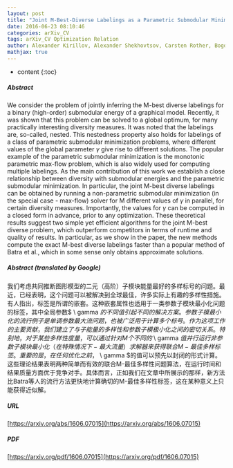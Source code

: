 ```yaml
---
layout: post
title: "Joint M-Best-Diverse Labelings as a Parametric Submodular Minimization"
date: 2016-06-23 08:10:46
categories: arXiv_CV
tags: arXiv_CV Optimization Relation
author: Alexander Kirillov, Alexander Shekhovtsov, Carsten Rother, Bogdan Savchynskyy
mathjax: true
---
```


* content
{:toc}

##### Abstract
We consider the problem of jointly inferring the M-best diverse labelings for a binary (high-order) submodular energy of a graphical model. Recently, it was shown that this problem can be solved to a global optimum, for many practically interesting diversity measures. It was noted that the labelings are, so-called, nested. This nestedness property also holds for labelings of a class of parametric submodular minimization problems, where different values of the global parameter $\gamma$ give rise to different solutions. The popular example of the parametric submodular minimization is the monotonic parametric max-flow problem, which is also widely used for computing multiple labelings. As the main contribution of this work we establish a close relationship between diversity with submodular energies and the parametric submodular minimization. In particular, the joint M-best diverse labelings can be obtained by running a non-parametric submodular minimization (in the special case - max-flow) solver for M different values of $\gamma$ in parallel, for certain diversity measures. Importantly, the values for $\gamma$ can be computed in a closed form in advance, prior to any optimization. These theoretical results suggest two simple yet efficient algorithms for the joint M-best diverse problem, which outperform competitors in terms of runtime and quality of results. In particular, as we show in the paper, the new methods compute the exact M-best diverse labelings faster than a popular method of Batra et al., which in some sense only obtains approximate solutions.

##### Abstract (translated by Google)
我们考虑共同推断图形模型的二元（高阶）子模块能量最好的多样标号的问题。最近，已经表明，这个问题可以被解决到全球最佳，许多实际上有趣的多样性措施。有人指出，标签是所谓的嵌套。这种嵌套属性也适用于一类参数子模块最小化问题的标签，其中全局参数$ \ gamma $的不同值引起不同的解决方案。参数子模最小化的流行例子是单调参数最大流问题，也被广泛用于计算多个标号。作为这项工作的主要贡献，我们建立了与子能量的多样性和参数子模极小化之间的密切关系。特别地，对于某些多样性度量，可以通过针对M个不同的$ \ gamma $值并行运行非参数子模块最小化（在特殊情况下 - 最大流量）求解器来获得联合M-最佳多样标签。重要的是，在任何优化之前，$ \ gamma $的值可以预先以封闭的形式计算。这些理论结果表明两种简单而有效的联合M-最佳多样性问题算法，在运行时间和结果质量方面优于竞争对手。具体而言，正如我们在文章中所展示的那样，新方法比Batra等人的流行方法更快地计算确切的M-最佳多样性标签，这在某种意义上只能获得近似解。

##### URL
[https://arxiv.org/abs/1606.07015](https://arxiv.org/abs/1606.07015)

##### PDF
[https://arxiv.org/pdf/1606.07015](https://arxiv.org/pdf/1606.07015)

